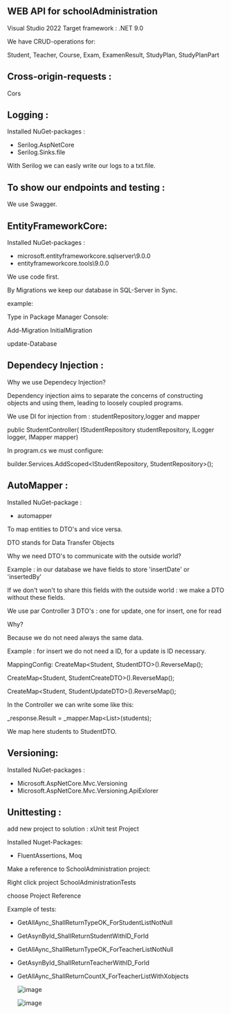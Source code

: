WEB API for schoolAdministration
----------------------------------

Visual Studio 2022 
Target framework : .NET 9.0

We have CRUD-operations for:

Student, Teacher, Course, Exam, 
ExamenResult, StudyPlan, StudyPlanPart


Cross-origin-requests :
------------
Cors

Logging :
---------
Installed NuGet-packages :
* Serilog.AspNetCore
* Serilog.Sinks.file

With Serilog we can easly write our logs to a txt.file.


To show our endpoints and testing :
-----------------------------------
 We use Swagger.


EntityFrameworkCore:
--------------------
Installed NuGet-packages :
* microsoft.entityframeworkcore.sqlserver\9.0.0
* entityframeworkcore.tools\9.0.0

We use code first.

By Migrations we keep our database in SQL-Server in Sync.

example:

Type in Package Manager Console:

Add-Migration InitialMigration

update-Database


Dependecy Injection :
--------------------
Why we use Dependecy Injection?

Dependency injection aims to separate the concerns of constructing objects and using them,
 leading to loosely coupled programs.


We use DI for injection from : studentRepository,logger and mapper

 public StudentController(
     IStudentRepository studentRepository,
     ILogger<StudentController> logger,
     IMapper mapper)

 In program.cs we must configure:
 
 builder.Services.AddScoped<IStudentRepository, StudentRepository>();

AutoMapper : 
-------------
Installed NuGet-package :  
* automapper

To map entities to DTO's and vice versa.

DTO stands for Data Transfer Objects

Why we need DTO's to communicate with the outside world?

Example : in our database we have fields to store 'insertDate' or 'insertedBy'

If we don't won't to share this fields with the outside world : we make a DTO 
without these fields.

We use par Controller 3 DTO's : one for update, one for insert, one for read

Why?

Because we do not need always the same data.

Example : for insert we do not need a ID, for a update is ID necessary.
 
MappingConfig:
 CreateMap<Student, StudentDTO>().ReverseMap();
 
 CreateMap<Student, StudentCreateDTO>().ReverseMap();
 
 CreateMap<Student, StudentUpdateDTO>().ReverseMap();
 
In the Controller we can write some like this:

 _response.Result = _mapper.Map<List<StudentDTO>>(students);
 
We map here students to StudentDTO.

Versioning:
-----------
Installed NuGet-packages : 
* Microsoft.AspNetCore.Mvc.Versioning
* Microsoft.AspNetCore.Mvc.Versioning.ApiExlorer


Unittesting : 
-------------
add new project to solution : xUnit test Project

Installed Nuget-Packages:
* FluentAssertions, Moq

Make a reference to SchoolAdministration project:

Right click project SchoolAdministrationTests

choose Project Reference

Example of tests:
* GetAllAync_ShallReturnTypeOK_ForStudentListNotNull
* GetAsynById_ShallReturnStudentWithID_ForId
* GetAllAync_ShallReturnTypeOK_ForTeacherListNotNull
* GetAsynById_ShallReturnTeacherWithID_ForId
* GetAllAync_ShallReturnCountX_ForTeacherListWithXobjects







  ![image](https://github.com/user-attachments/assets/6cbeb1ce-4168-425f-a7fa-389a75b431d7)

  ![image](https://github.com/user-attachments/assets/bd41d2d2-cf16-416d-928d-ef113e9b843f)


